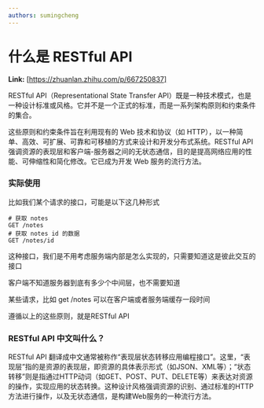 ```yaml
---
authors: sumingcheng
---
```

# 什么是 RESTful API



 **Link:** [https://zhuanlan.zhihu.com/p/667250837]



RESTful API（Representational State Transfer API）既是一种技术模式，也是一种设计标准或风格。它并不是一个正式的标准，而是一系列架构原则和约束条件的集合。

这些原则和约束条件旨在利用现有的 Web 技术和协议（如 HTTP），以一种简单、高效、可扩展、可靠和可移植的方式来设计和开发分布式系统。RESTful API 强调资源的表现层和客户端-服务器之间的无状态通信，目的是提高网络应用的性能、可伸缩性和简化修改。它已成为开发 Web 服务的流行方法。

### 实际使用  

比如我们某个请求的接口，可能是以下这几种形式

```
# 获取 notes
GET /notes
# 获取 notes id 的数据
GET /notes/id
```

这种接口，我们是不用考虑服务端内部是怎么实现的，只需要知道这是彼此交互的接口

客户端不知道服务器到底有多少个中间层，也不需要知道

某些请求，比如 get /notes 可以在客户端或者服务端缓存一段时间

遵循以上的这些原则，就是RESTful API

### RESTful API 中文叫什么？  

RESTful API 翻译成中文通常被称作“表现层状态转移应用编程接口”。这里，“表现层”指的是资源的表现层，即资源的具体表示形式（如JSON、XML等）；“状态转移”则是指通过HTTP动词（如GET、POST、PUT、DELETE等）来表达对资源的操作，实现应用的状态转换。这种设计风格强调资源的识别、通过标准的HTTP方法进行操作，以及无状态通信，是构建Web服务的一种流行方法。

